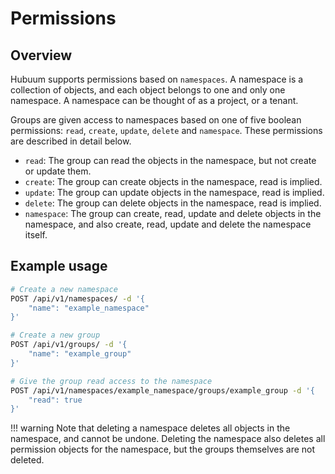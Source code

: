 # Permissions

## Overview

Hubuum supports permissions based on `namespaces`. A namespace is a collection of objects, and each object belongs to one and only one namespace. A namespace can be thought of as a project, or a tenant. 

Groups are given access to namespaces based on one of five boolean permissions: `read`, `create`, `update`, `delete` and `namespace`. These permissions are described in detail below.

- `read`: The group can read the objects in the namespace, but not create or update them.
- `create`: The group can create objects in the namespace, read is implied.
- `update`: The group can update objects in the namespace, read is implied.
- `delete`: The group can delete objects in the namespace, read is implied.
- `namespace`: The group can create, read, update and delete objects in the namespace, and also create, read, update and delete the namespace itself.

## Example usage

```bash
# Create a new namespace
POST /api/v1/namespaces/ -d '{
    "name": "example_namespace"
}'

# Create a new group
POST /api/v1/groups/ -d '{
    "name": "example_group"
}'

# Give the group read access to the namespace
POST /api/v1/namespaces/example_namespace/groups/example_group -d '{
    "read": true
}'
```

!!! warning
    Note that deleting a namespace deletes all objects in the namespace, and cannot be undone.
    Deleting the namespace also deletes all permission objects for the namespace,
    but the groups themselves are not deleted.